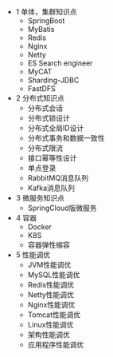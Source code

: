 

* 1 单体，集群知识点
  * SpringBoot
  * MyBatis
  * Redis
  * Nginx
  * Netty
  * ES Search engineer
  * MyCAT
  * Sharding-JDBC
  * FastDFS
* 2 分布式知识点
  * 分布式会话
  * 分布式锁设计
  * 分布式全局ID设计
  * 分布式事务和数据一致性
  * 分布式限流
  * 接口幂等性设计
  * 单点登录
  * RabbitMQ消息队列
  * Kafka消息队列
* 3 微服务知识点
  * SpringCloud版微服务
* 4 容器
  * Docker
  * K8S
  * 容器弹性缩容 
* 5 性能调优
  * JVM性能调优
  * MySQL性能调优
  * Redis性能调优
  * Netty性能调优
  * Nginx性能调优
  * Tomcat性能调优
  * Linux性能调优
  * 架构性能调优
  * 应用程序性能调优 
